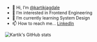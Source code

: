 - 👋 Hi, I’m [@kartikjagdale](https://github.com/kartikjagdale)
- 👀 I’m interested in Frontend Engineering
- 🌱 I’m currently learning System Design
- 📫 How to reach me... [LinkedIn](https://www.linkedin.com/in/kartikjagdale/)

![Kartik's GitHub stats](https://github-readme-stats.vercel.app/api?username=kartikjagdale&show_icons=true&theme=default)

<!---
kartikjagdale/kartikjagdale is a ✨ special ✨ repository because its `README.md` (this file) appears on your GitHub profile.
You can click the Preview link to take a look at your changes.
--->

